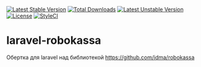 [![Latest Stable Version](https://poser.pugx.org/davidnadejdin/laravelrobokassa/v/stable)](https://packagist.org/packages/davidnadejdin/laravelrobokassa)
[![Total Downloads](https://poser.pugx.org/davidnadejdin/laravelrobokassa/downloads)](https://packagist.org/packages/davidnadejdin/laravelrobokassa)
[![Latest Unstable Version](https://poser.pugx.org/davidnadejdin/laravelrobokassa/v/unstable)](https://packagist.org/packages/davidnadejdin/laravelrobokassa)
[![License](https://poser.pugx.org/davidnadejdin/laravelrobokassa/license)](https://packagist.org/packages/davidnadejdin/laravelrobokassa)
[![StyleCI](https://styleci.io/repos/201632948/shield?style=plastic&branch=master)](https://styleci.io/repos/201632948)

# laravel-robokassa
Обертка для laravel над библиотекой https://github.com/idma/robokassa
